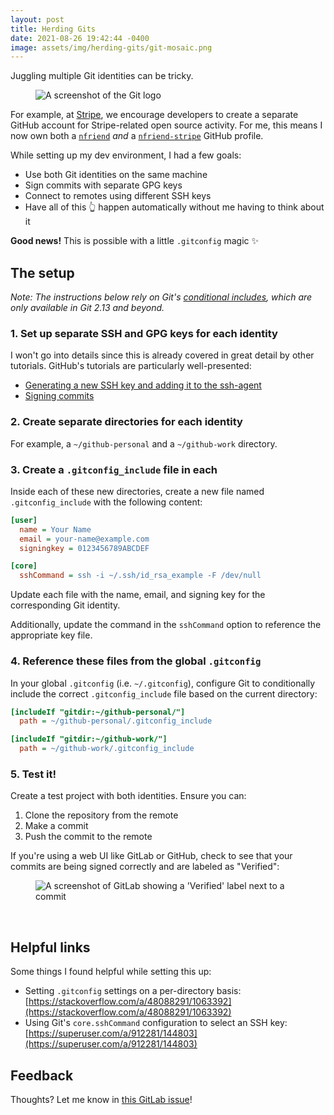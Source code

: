 ```yaml
---
layout: post
title: Herding Gits
date: 2021-08-26 19:42:44 -0400
image: assets/img/herding-gits/git-mosaic.png
---
```


Juggling multiple Git identities can be tricky.

<figure>
    <img src="{{ 'assets/img/herding-gits/git-mosaic.png' | relative_url }}" alt="A screenshot of the Git logo" />
</figure>

For example, at [Stripe](https://stripe.com/), we encourage developers to create
a separate GitHub account for Stripe-related open source activity. For me, this
means I now own both a [`nfriend`](https://github.com/nfriend/) _and_ a
[`nfriend-stripe`](https://github.com/nfriend-stripe/) GitHub profile.

While setting up my dev environment, I had a few goals:

- Use both Git identities on the same machine
- Sign commits with separate GPG keys
- Connect to remotes using different SSH keys
- Have all of this 👆 happen automatically without me having to think about it

**Good news!** This is possible with a little `.gitconfig` magic ✨

## The setup

_Note: The instructions below rely on Git's [conditional
includes](https://git-scm.com/docs/git-config#_conditional_includes), which are
only available in Git 2.13 and beyond._

### 1. Set up separate SSH and GPG keys for each identity

I won't go into details since this is already covered in great detail by other
tutorials. GitHub's tutorials are particularly well-presented:

- [Generating a new SSH key and adding it to the
  ssh-agent](https://docs.github.com/en/github/authenticating-to-github/connecting-to-github-with-ssh/generating-a-new-ssh-key-and-adding-it-to-the-ssh-agent)
- [Signing
  commits](https://docs.github.com/en/github/authenticating-to-github/managing-commit-signature-verification/signing-commits)

### 2. Create separate directories for each identity

For example, a `~/github-personal` and a `~/github-work` directory.

### 3. Create a `.gitconfig_include` file in each

Inside each of these new directories, create a new file named
`.gitconfig_include` with the following content:

```ini
[user]
  name = Your Name
  email = your-name@example.com
  signingkey = 0123456789ABCDEF

[core]
  sshCommand = ssh -i ~/.ssh/id_rsa_example -F /dev/null
```

Update each file with the name, email, and signing key for the corresponding Git
identity.

Additionally, update the command in the `sshCommand` option to reference the
appropriate key file.

### 4. Reference these files from the global `.gitconfig`

In your global `.gitconfig` (i.e. `~/.gitconfig`), configure Git to
conditionally include the correct `.gitconfig_include` file based on the current
directory:

```ini
[includeIf "gitdir:~/github-personal/"]
  path = ~/github-personal/.gitconfig_include

[includeIf "gitdir:~/github-work/"]
  path = ~/github-work/.gitconfig_include
```

### 5. Test it!

Create a test project with both identities. Ensure you can:

1. Clone the repository from the remote
1. Make a commit
1. Push the commit to the remote

If you're using a web UI like GitLab or GitHub, check to see that your commits
are being signed correctly and are labeled as "Verified":

<figure>
    <img src="{{ 'assets/img/herding-gits/commit-verified.png' | relative_url }}" alt="A screenshot of GitLab showing a 'Verified' label next to a commit" />
</figure>
<br />

## Helpful links

Some things I found helpful while setting this up:

- Setting `.gitconfig` settings on a per-directory basis:
  [https://stackoverflow.com/a/48088291/1063392](https://stackoverflow.com/a/48088291/1063392)
- Using Git's `core.sshCommand` configuration to select an SSH key:
  [https://superuser.com/a/912281/144803](https://superuser.com/a/912281/144803)

## Feedback

Thoughts? Let me know in [this GitLab
issue](https://gitlab.com/nfriend/website-3.0/-/issues/7)!

